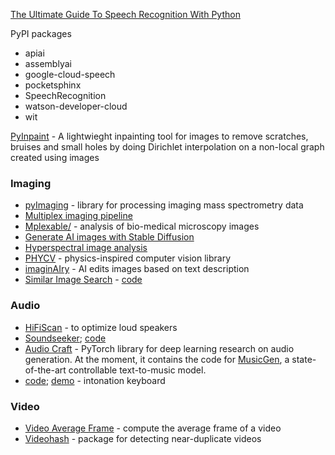 [The Ultimate Guide To Speech Recognition With Python](https://realpython.com/python-speech-recognition/)

PyPI packages
+ apiai
+ assemblyai
+ google-cloud-speech
+ pocketsphinx
+ SpeechRecognition
+ watson-developer-cloud
+ wit


[PyInpaint](https://github.com/aGIToz/PyInpaint) - A lightwieght inpainting tool for images to remove scratches, bruises and small holes by doing Dirichlet interpolation on a non-local graph created using images


### Imaging

+ [pyImaging](https://github.com/alexandrovteam/pyImagingMSpec) - library for processing imaging mass spectrometry data
+ [Multiplex imaging pipeline](https://github.com/estorrs/multiplex-imaging-pipeline)
+ [Mplexable/](https://pypi.org/project/mplexable/) - analysis of bio-medical microscopy images
+ [Generate AI images with Stable Diffusion](https://twitter.com/levelsio/status/1565731907664478209)
+ [Hyperspectral image analysis](https://medium.com/abraia/hyperspectral-image-analysis-with-python-made-easy-68dcd0234924)
+ [PHYCV](https://github.com/JalaliLabUCLA/phycv) - physics-inspired computer vision library
+ [imaginAIry](https://github.com/brycedrennan/imaginAIry/) - AI edits images based on text description
+ [Similar Image Search](https://blog.qwertyforce.dev/posts/similar_image_search) - [code](https://github.com/qwertyforce/image_search)


### Audio
+ [HiFiScan](https://github.com/erdewit/HiFiScan) - to optimize loud speakers
+ [Soundseeker](https://www.soundseeker.app/); [code](https://github.com/jacobshandling/soundseeker/tree/main/backend)
+ [Audio Craft](https://github.com/facebookresearch/audiocraft) - PyTorch library for deep learning research on audio generation. At the moment, it contains the code for [MusicGen](https://ai.honu.io/papers/musicgen/), a state-of-the-art controllable text-to-music model.
+ [code](https://ad8e.pages.dev/keyboard); [demo](https://ad8e.pages.dev/keyboard) - intonation keyboard

### Video
+ [Video Average Frame](https://github.com/wq2012/video-average-frame) - compute the average frame of a video
+ [Videohash](https://pypi.org/project/videohash/) - package for detecting near-duplicate videos
